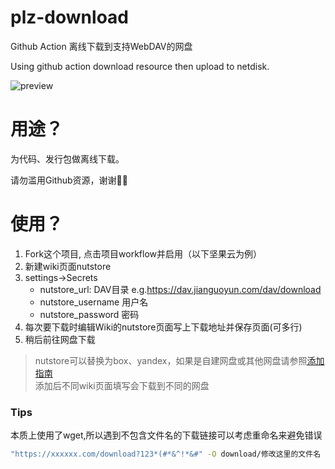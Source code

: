 # plz-download
Github Action 离线下载到支持WebDAV的网盘

Using github action download resource then upload to netdisk.

![preview](https://raw.githubusercontent.com/ame-yu/plz-download/master/docs/preview.gif)

# 用途？
为代码、发行包做离线下载。

请勿滥用Github资源，谢谢🙏🏻

# 使用？
1. Fork这个项目, 点击项目workflow并启用（以下坚果云为例）
2. 新建wiki页面nutstore
3. settings->Secrets 
    - nutstore_url: DAV目录 e.g.https://dav.jianguoyun.com/dav/download
    - nutstore_username 用户名
    - nutstore_password 密码
4. 每次要下载时编辑Wiki的nutstore页面写上下载地址并保存页面(可多行)
5. 稍后前往网盘下载
> nutstore可以替换为box、yandex，如果是自建网盘或其他网盘请参照[添加指南](https://github.com/ame-yu/plz-download/tree/master/docs) <br>
> 添加后不同wiki页面填写会下载到不同的网盘<br>

### Tips 
本质上使用了wget,所以遇到不包含文件名的下载链接可以考虑重命名来避免错误
```bash
"https://xxxxxx.com/download?123*(#*&^!*&#" -O download/修改这里的文件名
```


